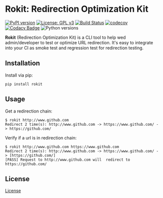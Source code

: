 # Rokit: Redirection Optimization Kit

[![PyPI version](https://badge.fury.io/py/rokit.svg)](https://badge.fury.io/py/rokit)
[![License: GPL v3](https://img.shields.io/badge/License-GPL%20v3-blue.svg)](https://www.gnu.org/licenses/gpl-3.0)
[![Build Status](https://travis-ci.com/wizardbyron/rokit.svg?branch=master)](https://travis-ci.com/wizardbyron/rokit)
[![codecov](https://codecov.io/gh/wizardbyron/rokit/branch/master/graph/badge.svg)](https://codecov.io/gh/wizardbyron/rokit)
[![Codacy Badge](https://api.codacy.com/project/badge/Grade/85709197d31d4fa3b923e5c885523147)](https://www.codacy.com/app/wizardbyron/rokit?utm_source=github.com&amp;utm_medium=referral&amp;utm_content=wizardbyron/rokit&amp;utm_campaign=Badge_Grade)
![Python versions](https://img.shields.io/pypi/pyversions/rokit.svg)

**Rokit** (Redirection Optimization Kit) is a CLI tool to help wed admin/developer to test or optimize URL redirection. It's easy to integrate into your CI as smoke test and regression test for redirection testing.

## Installation

Install via pip:

```shell
pip install rokit
```

## Usage

Get a redirection chain:

```shell
$ rokit http://www.github.com
Redirect 2 time(s): http://www.github.com -> https://www.github.com/ -> https://github.com/
```

Verify if a url is in redirection chain:

```shell
$ rokit http://www.github.com https://www.github.com
Redirect 2 time(s): http://www.github.com -> https://www.github.com/ -> [https://github.com/]
[PASS] Request to http://www.github.com will  redirect to https://github.com/
```

## License

[License](LICENSE)